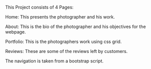 This Project consists of 4 Pages:

Home: This presents the photographer and his work.

About: This is the bio of the photographer and his objectives for the webpage.

Portfolio: This is the photographers work using css grid.

Reviews: These are some of the reviews left by customers.

The navigation is taken from a bootstrap script.
